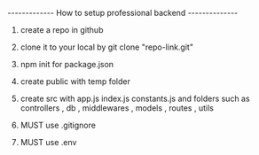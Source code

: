 ------------- How to setup professional backend --------------

1. create a repo in github
2. clone it to your local by git clone "repo-link.git"

3. npm init for package.json
4. create public with temp folder
5. create src with app.js index.js constants.js and folders such as
   controllers , db , middlewares , models , routes , utils
6. MUST use .gitignore
7. MUST use .env
